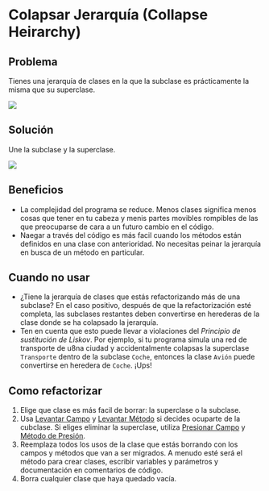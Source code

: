 # Colapsar Jerarquía (Collapse Heirarchy)

## Problema

Tienes una jerarquía de clases en la que la subclase es prácticamente la misma que su superclase.

![](https://refactoring.guru/images/refactoring/diagrams/Collapse%20Hierarchy%20-%20Before.png?id=e95d97b3a9d564fbdba5ec0b76748f88https://refactoring.guru/images/refactoring/diagrams/Move%20Field%20-%20Before.png?id=b58c81b01a0c4ef8659f92cc64fa51a)

## Solución

Une la subclase y la superclase.

![](https://refactoring.guru/images/refactoring/diagrams/Collapse%20Hierarchy%20-%20After.png?id=db86997e7b68eaac829168048cd02a8bhttps://refactoring.guru/images/refactoring/diagrams/Move%20Field%20-%20After.png?id=d7c21af94ec9df17575373bae745e96)

## Beneficios

* La complejidad del programa se reduce. Menos clases significa menos cosas que tener en tu cabeza y menis partes movibles rompibles de las que preocuparse de cara a un futuro cambio en el código.
* Naegar a través del código es más facil cuando los métodos están definidos en una clase con anterioridad. No necesitas peinar la jerarquía en busca de un método en particular.

## Cuando no usar

* ¿Tiene la jerarquía de clases que estás refactorizando más de una subclase? En el caso positivo, después de que la refactorización esté completa, las subclases restantes deben convertirse en herederas de la clase donde se ha colapsado la jerarquía.
* Ten en cuenta que esto puede llevar a violaciones del *Principio de sustitución de Liskov*. Por ejemplo, si tu programa simula una red de transporte de u8na ciudad y accidentalmente colapsas la superclase `Transporte` dentro de la subclase `Coche`, entonces la clase `Avión` puede convertirse en heredera de `Coche`. ¡Ups!

## Como refactorizar

1. Elige que clase es más facil de borrar: la superclase o la subclase.
2. Usa [Levantar Campo](https://refactoring.guru/es/pull-up-field) y [Levantar Método](https://refactoring.guru/es/pull-up-method) si decides ocuparte de la cubclase. Si eliges eliminar la superclase, utiliza [Presionar Campo](https://refactoring.guru/es/push-down-field) y [Método de Presión](https://refactoring.guru/es/push-down-method).
3. Reemplaza todos los usos de la clase que estás borrando con los campos y métodos que van a ser migrados. A menudo esté será el método para crear clases, escribir variables y parámetros y documentación en comentarios de código.
4. Borra cualquier clase que haya quedado vacía.
